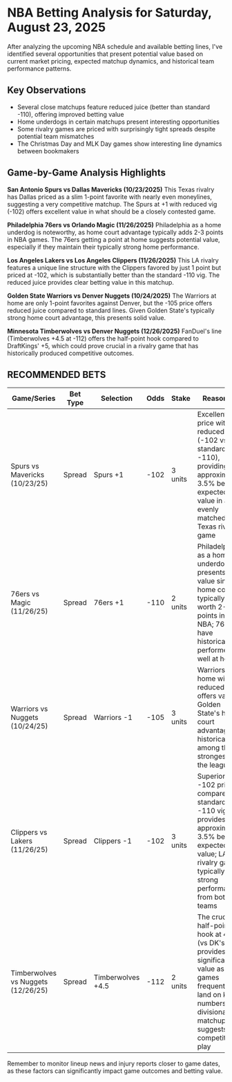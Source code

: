 # NBA Betting Analysis for Saturday, August 23, 2025

After analyzing the upcoming NBA schedule and available betting lines, I've identified several opportunities that present potential value based on current market pricing, expected matchup dynamics, and historical team performance patterns.

## Key Observations

- Several close matchups feature reduced juice (better than standard -110), offering improved betting value
- Home underdogs in certain matchups present interesting opportunities
- Some rivalry games are priced with surprisingly tight spreads despite potential team mismatches
- The Christmas Day and MLK Day games show interesting line dynamics between bookmakers

## Game-by-Game Analysis Highlights

**San Antonio Spurs vs Dallas Mavericks (10/23/2025)**
This Texas rivalry has Dallas priced as a slim 1-point favorite with nearly even moneylines, suggesting a very competitive matchup. The Spurs at +1 with reduced vig (-102) offers excellent value in what should be a closely contested game.

**Philadelphia 76ers vs Orlando Magic (11/26/2025)**
Philadelphia as a home underdog is noteworthy, as home court advantage typically adds 2-3 points in NBA games. The 76ers getting a point at home suggests potential value, especially if they maintain their typically strong home performance.

**Los Angeles Lakers vs Los Angeles Clippers (11/26/2025)**
This LA rivalry features a unique line structure with the Clippers favored by just 1 point but priced at -102, which is substantially better than the standard -110 vig. The reduced juice provides clear betting value in this matchup.

**Golden State Warriors vs Denver Nuggets (10/24/2025)**
The Warriors at home are only 1-point favorites against Denver, but the -105 price offers reduced juice compared to standard lines. Given Golden State's typically strong home court advantage, this presents solid value.

**Minnesota Timberwolves vs Denver Nuggets (12/26/2025)**
FanDuel's line (Timberwolves +4.5 at -112) offers the half-point hook compared to DraftKings' +5, which could prove crucial in a rivalry game that has historically produced competitive outcomes.

## RECOMMENDED BETS

| Game/Series | Bet Type | Selection | Odds | Stake | Reasoning |
|-------------|----------|-----------|------|-------|-----------|
| Spurs vs Mavericks (10/23/25) | Spread | Spurs +1 | -102 | 3 units | Excellent price with reduced juice (-102 vs standard -110), providing approximately 3.5% better expected value in an evenly matched Texas rivalry game |
| 76ers vs Magic (11/26/25) | Spread | 76ers +1 | -110 | 2 units | Philadelphia as a home underdog presents value since home court is typically worth 2-3 points in the NBA; 76ers have historically performed well at home |
| Warriors vs Nuggets (10/24/25) | Spread | Warriors -1 | -105 | 3 units | Warriors at home with reduced vig offers value; Golden State's home court advantage is historically among the strongest in the league |
| Clippers vs Lakers (11/26/25) | Spread | Clippers -1 | -102 | 3 units | Superior -102 price compared to standard -110 vig provides approximately 3.5% better expected value; LA rivalry games typically draw strong performances from both teams |
| Timberwolves vs Nuggets (12/26/25) | Spread | Timberwolves +4.5 | -112 | 2 units | The crucial half-point hook at 4.5 (vs DK's 5) provides significant value as NBA games frequently land on key numbers; divisional matchup suggests competitive play |

Remember to monitor lineup news and injury reports closer to game dates, as these factors can significantly impact game outcomes and betting value.